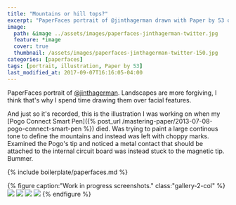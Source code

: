 ```yaml
---
title: "Mountains or hill tops?"
excerpt: "PaperFaces portrait of @jinthagerman drawn with Paper by 53 on an iPad."
image: 
  path: &image ../assets/images/paperfaces-jinthagerman-twitter.jpg 
  feature: *image
  cover: true
  thumbnail: /assets/images/paperfaces-jinthagerman-twitter-150.jpg
categories: [paperfaces]
tags: [portrait, illustration, Paper by 53]
last_modified_at: 2017-09-07T16:16:05-04:00
---
```


PaperFaces portrait of [@jinthagerman](https://twitter.com/jinthagerman). Landscapes are more forgiving, I think that's why I spend time drawing them over facial features.

And just so it's recorded, this is the illustration I was working on when my [Pogo Connect Smart Pen]({% post_url /mastering-paper/2013-07-08-pogo-connect-smart-pen %}) died. Was trying to paint a large continous tone to define the mountains and instead was left with choppy marks. Examined the Pogo's tip and noticed a metal contact that should be attached to the internal circuit board was instead stuck to the magnetic tip. Bummer.

{% include boilerplate/paperfaces.md %}

{% figure caption:"Work in progress screenshots." class:"gallery-2-col" %}
[![](/assets/images/paperfaces-jinthagerman-process-1-600.jpg)](/assets/images/paperfaces-jinthagerman-process-1-lg.jpg)
[![](/assets/images/paperfaces-jinthagerman-process-2-600.jpg)](/assets/images/paperfaces-jinthagerman-process-2-lg.jpg)
[![](/assets/images/paperfaces-jinthagerman-process-3-600.jpg)](/assets/images/paperfaces-jinthagerman-process-3-lg.jpg)
[![](/assets/images/paperfaces-jinthagerman-process-4-600.jpg)](/assets/images/paperfaces-jinthagerman-process-4-lg.jpg)
{% endfigure %}
